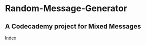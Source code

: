 # Random-Message-Generator
## A Codecademy project for Mixed Messages
<a href="./index.html">Index</a>
